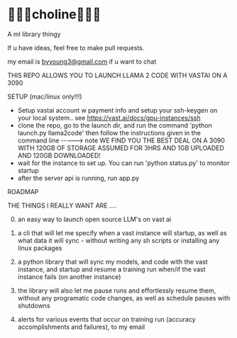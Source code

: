 # 🍳🍳🍳choline🍳🍳🍳

A ml library thingy 

If u have ideas, feel free to make pull requests.     
     
my email is byyoung3@gmail.com if u want to chat

THIS REPO ALLOWS YOU TO LAUNCH LLAMA 2 CODE WITH VASTAI ON A 3090


SETUP (mac/linux only!!!)

- Setup vastai account w payment info and setup your ssh-keygen on your local system.. see https://vast.ai/docs/gpu-instances/ssh
- clone the repo, go to the launch dir, and run the command 'python launch.py llama2code' then follow the instructions given in the command line 
-----> note WE FIND YOU THE BEST DEAL ON A 3090 WITH 120GB OF STORAGE ASSUMED FOR 3HRS AND 1GB UPLOADED AND 120GB DOWNLOADED!
- wait for the instance to set up. You can run 'python status.py' to monitor startup 
- after the server api is running, run app.py 









ROADMAP 


THE THINGS I REALLY WANT ARE .... 

0) an easy way to launch open source LLM's on vast ai 

1) a cli that will let me specify when a vast instance will startup, as well as what data it will sync - without writing any sh scripts or installing any linux packages 
2) a python library that will sync my models, and code with the vast instance, and startup and resume a training run when/if the vast instance fails (on another instance) 
3) the library will also let me pause runs and effortlessly resume them, without any programatic code changes, as well as schedule pauses with shutdowns  
4) alerts for various events that occur on training run (accuracy accomplishments and failures), to my email 
